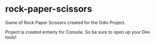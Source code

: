 # rock-paper-scissors

Game of Rock Paper Scissors created for the Odin Project.

Project is created entierly for Console. So be sure to open up your Dev tools!